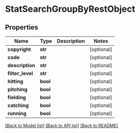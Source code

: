 # StatSearchGroupByRestObject

## Properties
Name | Type | Description | Notes
------------ | ------------- | ------------- | -------------
**copyright** | **str** |  | [optional] 
**code** | **str** |  | [optional] 
**description** | **str** |  | [optional] 
**filter_level** | **str** |  | [optional] 
**hitting** | **bool** |  | [optional] 
**pitching** | **bool** |  | [optional] 
**fielding** | **bool** |  | [optional] 
**catching** | **bool** |  | [optional] 
**running** | **bool** |  | [optional] 

[[Back to Model list]](../README.md#documentation-for-models) [[Back to API list]](../README.md#documentation-for-api-endpoints) [[Back to README]](../README.md)

